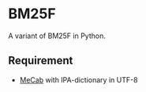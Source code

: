 # BM25F
A variant of BM25F in Python.

## Requirement
- [MeCab](https://sourceforge.net/projects/mecab/) with IPA-dictionary in UTF-8
